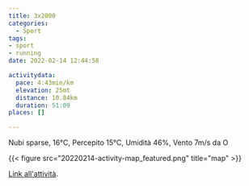 ```yaml
---
title: 3x2000
categories: 
  - Sport
tags: 
- sport
- running
date: 2022-02-14 12:44:58

activitydata:
  pace: 4:43min/km
  elevation: 25mt
  distance: 10.84km
  duration: 51:09
places: []

---
```


Nubi sparse, 16°C, Percepito 15°C, Umidità 46%, Vento 7m/s da O

<!--more-->

{{<  figure src="20220214-activity-map_featured.png" title="map" >}}

[Link all'attività](https://strava.com/activities/6681584160).
